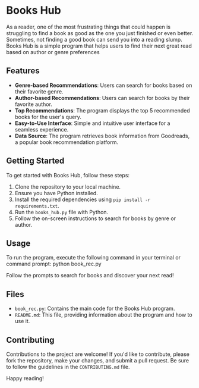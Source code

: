 # Books Hub

As a reader, one of the most frustrating things that could happen is struggling to find a book as good as the one you just finished or even better. Sometimes, not finding a good book can send you into a reading slump. Books Hub is a simple program that helps users to find their next great read based on author or genre preferences

## Features

- **Genre-based Recommendations**: Users can search for books based on their favorite genre.
- **Author-based Recommendations**: Users can search for books by their favorite author.
- **Top Recommendations**: The program displays the top 5 recommended books for the user's query.
- **Easy-to-Use Interface**: Simple and intuitive user interface for a seamless experience.
- **Data Source**: The program retrieves book information from Goodreads, a popular book recommendation platform.

## Getting Started

To get started with Books Hub, follow these steps:

1. Clone the repository to your local machine.
2. Ensure you have Python installed.
3. Install the required dependencies using `pip install -r requirements.txt`.
4. Run the `books_hub.py` file with Python.
5. Follow the on-screen instructions to search for books by genre or author.

## Usage

To run the program, execute the following command in your terminal or command prompt:
python book_rec.py

Follow the prompts to search for books and discover your next read!

## Files

- `book_rec.py`: Contains the main code for the Books Hub program.
- `README.md`: This file, providing information about the program and how to use it.


## Contributing

Contributions to the project are welcome! If you'd like to contribute, please fork the repository, make your changes, and submit a pull request. Be sure to follow the guidelines in the `CONTRIBUTING.md` file.


Happy reading!


